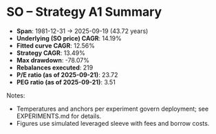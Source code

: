 # SO – Strategy A1 Summary

- **Span**: 1981-12-31 → 2025-09-19 (43.72 years)
- **Underlying (SO price) CAGR**: 14.19%
- **Fitted curve CAGR**: 12.56%
- **Strategy CAGR**: 13.49%
- **Max drawdown**: -78.07%
- **Rebalances executed**: 219
- **P/E ratio (as of 2025-09-21)**: 23.72
- **PEG ratio (as of 2025-09-21)**: 3.51

Notes:

- Temperatures and anchors per experiment govern deployment; see EXPERIMENTS.md for details.
- Figures use simulated leveraged sleeve with fees and borrow costs.

